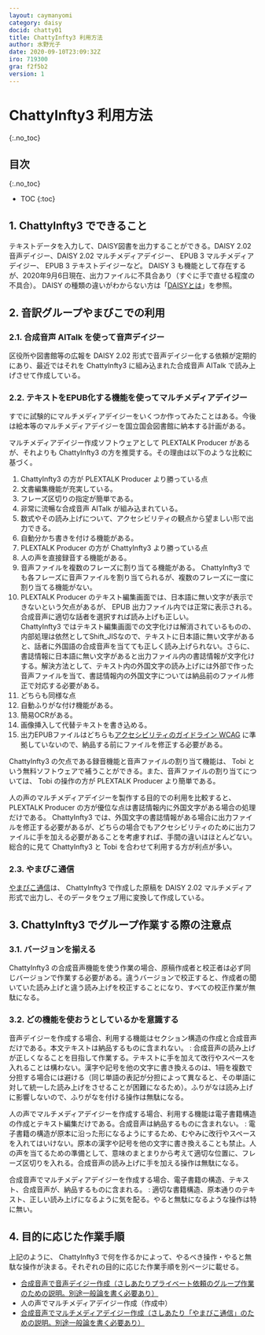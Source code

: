 ```yaml
---
layout: caymanyomi
category: daisy
docid: chatty01
title: ChattyInfty3 利用方法
author: 水野光子
date: 2020-09-10T23:09:32Z
iro: 719300
gra: f2f5b2
version: 1
---
```


# ChattyInfty3 利用方法
{:.no_toc}

## 目次
{:.no_toc}

* TOC
{:toc}

## 1. ChattyInfty3 でできること

テキストデータを入力して、DAISY図書を出力することができる。DAISY 2.02 音声デイジー、DAISY 2.02 マルチメディアデイジー、 EPUB 3 マルチメディアデイジー、 EPUB 3 テキストデイジーなど。 DAISY 3 も機能として存在するが、2020年9月6日現在、出力ファイルに不具合あり（すぐに手で直せる程度の不具合）。 DAISY の種類の違いがわからない方は「[DAISYとは](daisy.html)」を参照。

## 2. 音訳グループやまびこでの利用

### 2.1. 合成音声 AITalk を使って音声デイジー

区役所や図書館等の広報を DAISY 2.02 形式で音声デイジー化する依頼が定期的にあり、最近ではそれを ChattyInfty3 に組み込まれた合成音声 AITalk で読み上げさせて作成している。

### 2.2. テキストをEPUB化する機能を使ってマルチメディアデイジー

すでに試験的にマルチメディアデイジーをいくつか作ってみたことはある。今後は絵本等のマルチメディアデイジーを国立国会図書館に納本する計画がある。

マルチメディアデイジー作成ソフトウェアとして PLEXTALK Producer があるが、それよりも ChattyInfty3 の方を推奨する。その理由は以下のような比較に基づく。

1. ChattyInfty3 の方が PLEXTALK Producer より勝っている点
  1. 文書編集機能が充実している。
  1. フレーズ区切りの指定が簡単である。
  1. 非常に流暢な合成音声 AITalk が組み込まれている。
  1. 数式やその読み上げについて、アクセシビリティの観点から望ましい形で出力できる。
  1. 自動分かち書きを付ける機能がある。
1. PLEXTALK Producer の方が ChattyInfty3 より勝っている点
  1. 人の声を直接録音する機能がある。
  1. 音声ファイルを複数のフレーズに割り当てる機能がある。 ChattyInfty3 でも各フレーズに音声ファイルを割り当てられるが、複数のフレーズに一度に割り当てる機能がない。
  1. PLEXTALK Producer のテキスト編集画面では、日本語に無い文字が表示できないという欠点があるが、 EPUB 出力ファイル内では正常に表示される。合成音声に適切な話者を選択すれば読み上げも正しい。  
  ChattyInfty3 ではテキスト編集画面での文字化けは解消されているものの、内部処理は依然としてShift_JISなので、テキストに日本語に無い文字があると、話者に外国語の合成音声を当てても正しく読み上げられない。さらに、書誌情報に日本語に無い文字があると出力ファイル内の書誌情報が文字化けする。解決方法として、テキスト内の外国文字の読み上げには外部で作った音声ファイルを当て、書誌情報内の外国文字については納品前のファイル修正で対応する必要がある。
1. どちらも同様な点
  1. 自動ふりがな付け機能がある。
  1. 簡易OCRがある。
  1. 画像挿入して代替テキストを書き込める。
  1. 出力EPUBファイルはどちらも[アクセシビリティのガイドライン WCAG](https://www.w3.org/TR/WCAG22/) に準拠していないので、納品する前にファイルを修正する必要がある。

 ChattyInfty3 の欠点である録音機能と音声ファイルの割り当て機能は、 Tobi という無料ソフトウェアで補うことができる。また、音声ファイルの割り当てについては、 Tobi の操作の方が PLEXTALK Producer より簡単である。

人の声のマルチメディアデイジーを製作する目的での利用を比較すると、 PLEXTALK Producer の方が優位な点は書誌情報内に外国文字がある場合の処理だけである。 ChattyInfty3 では、外国文字の書誌情報がある場合に出力ファイルを修正する必要があるが、どちらの場合でもアクセシビリティのために出力ファイルに手を加える必要があることを考慮すれば、手間の違いはほとんどない。総合的に見て ChattyInfty3 と Tobi を合わせて利用する方が利点が多い。

### 2.3. やまびこ通信

[やまびこ通信](https://o-yamabiko.github.io/bn.html)は、 ChattyInfty3 で作成した原稿を DAISY 2.02 マルチメディア形式で出力し、そのデータをウェブ用に変換して作成している。

## 3. ChattyInfty3 でグループ作業する際の注意点

### 3.1. バージョンを揃える

ChattyInfty3 の合成音声機能を使う作業の場合、原稿作成者と校正者は必ず同じバージョンで作業する必要がある。違うバージョンで校正すると、作成者の聞いていた読み上げと違う読み上げを校正することになり、すべての校正作業が無駄になる。

### 3.2. どの機能を使おうとしているかを意識する

音声デイジーを作成する場合、利用する機能はセクション構造の作成と合成音声だけである。本文テキストは納品するものに含まれない。
: 合成音声の読み上げが正しくなることを目指して作業する。テキストに手を加えて改行やスペースを入れることは構わない。漢字や記号を他の文字に書き換えるのは、1冊を複数で分担する場合には避ける（同じ単語の表記が分担によって異なると、その単語に対して統一した読み上げをさせることが困難になるため）。ふりがなは読み上げに影響しないので、ふりがなを付ける操作は無駄になる。

人の声でマルチメディアデイジーを作成する場合、利用する機能は電子書籍構造の作成とテキスト編集だけである。合成音声は納品するものに含まれない。
: 電子書籍の構造が原本に沿った形になるようにするため、むやみに改行やスペースを入れてはいけない。原本の漢字や記号を他の文字に書き換えることも禁止。人の声を当てるための準備として、意味のまとまりから考えて適切な位置に、フレーズ区切りを入れる。合成音声の読み上げに手を加える操作は無駄になる。

合成音声でマルチメディアデイジーを作成する場合、電子書籍の構造、テキスト、合成音声が、納品するものに含まれる。
: 適切な書籍構造、原本通りのテキスト、正しい読み上げになるように気を配る。やると無駄になるような操作は特に無い。

## 4. 目的に応じた作業手順

上記のように、 ChattyInfty3 で何を作るかによって、やるべき操作・やると無駄な操作が決まる。それぞれの目的に応じた作業手順を別ページに載せる。

- [合成音声で音声デイジー作成（さしあたりプライベート依頼のグループ作業のための説明。別途一般論を書く必要あり）](chatty_group.html)
- 人の声でマルチメディアデイジー作成（作成中）
- [合成音声でマルチメディアデイジー作成（さしあたり「やまびこ通信」のための説明。別途一般論を書く必要あり）](ctusin.html)


